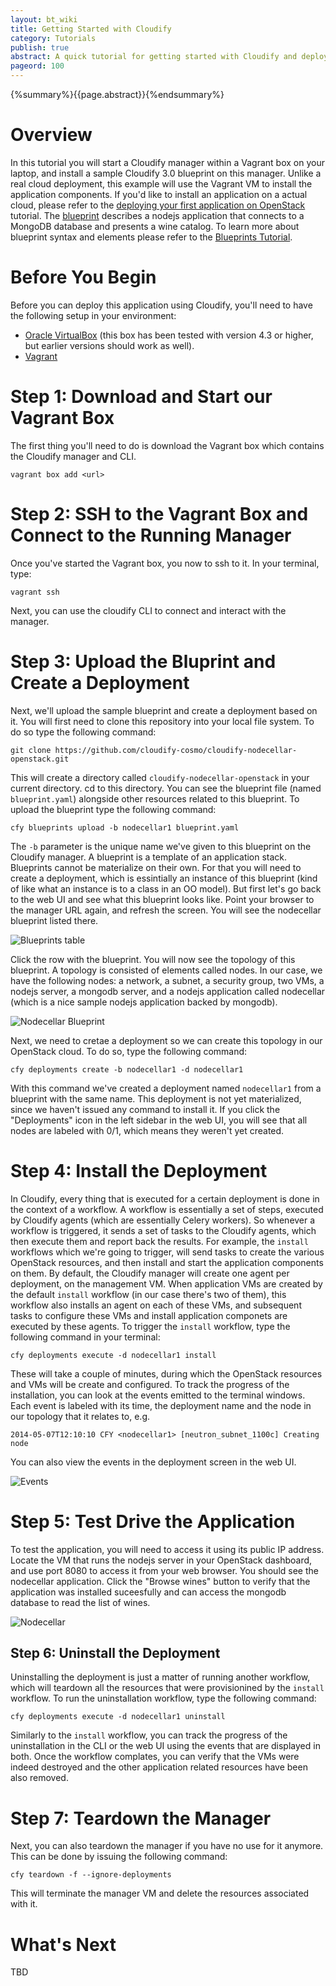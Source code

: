 ```yaml
---
layout: bt_wiki
title: Getting Started with Cloudify
category: Tutorials
publish: true
abstract: A quick tutorial for getting started with Cloudify and deploying your first blueprint
pageord: 100
--- 
```

{%summary%}{{page.abstract}}{%endsummary%}

# Overview

In this tutorial you will start a Cloudify manager within a Vagrant box on your laptop, and install a sample Cloudify 3.0 blueprint on this manager. Unlike a real cloud deployment, this example will use the Vagrant VM to install the application components. If you'd like to install an application on a actual cloud, please refer to the [deploying your first application on OpenStack](quickstart-openstack.html) tutorial. 
The [blueprint](https://github.com/cloudify-cosmo/cloudify-nodecellar-singlehost/blob/master/blueprint.yaml) describes a nodejs application that connects to a MongoDB database and presents a wine catalog. To learn more about blueprint syntax and elements please refer to the [Blueprints Tutorial](blueprint-guide.html). 

# Before You Begin 

Before you can deploy this application using Cloudify, you'll need to have the following setup in your environment: 
* [Oracle VirtualBox](https://www.virtualbox.org/) (this box has been tested with version 4.3 or higher, but earlier versions should work as well). 
* [Vagrant](http://www.vagrantup.com)

# Step 1: Download and Start our Vagrant Box 

The first thing you'll need to do is download the Vagrant box which contains the Cloudify manager and CLI.

```
vagrant box add <url>
```


# Step 2: SSH to the Vagrant Box and Connect to the Running Manager 

Once you've started the Vagrant box, you now to ssh to it. In your terminal, type: 

```
vagrant ssh
```

Next, you can use the cloudify CLI to connect and interact with the manager. 

# Step 3: Upload the Bluprint and Create a Deployment 

Next, we'll upload the sample blueprint and create a deployment based on it. You will first need to clone this repository into your local file system. To do so type the following command: 

```
git clone https://github.com/cloudify-cosmo/cloudify-nodecellar-openstack.git
```

This will create a directory called `cloudify-nodecellar-openstack` in your current directory. cd to this directory. You can see the blueprint file (named `blueprint.yaml`) alongside other resources related to this blueprint. 
To upload the blueprint type the following command: 

```
cfy blueprints upload -b nodecellar1 blueprint.yaml
```

The `-b` parameter is the unique name we've given to this blueprint on the Cloudify manager. A blueprint is a template of an application stack. Blueprints cannot be materialize on their own. For that you will need to create a deployment, which is essintially an instance of this blueprint (kind of like what an instance is to a class in an OO model). But first let's go back to the web UI and see what this blueprint looks like. Point your browser to the manager URL again, and refresh the screen. You will see the nodecellar blueprint listed there. 

![Blueprints table](https://raw.githubusercontent.com/cloudify-cosmo/cloudify-nodecellar-openstack/master/blueprints_table.png)

Click the row with the blueprint. You will now see the topology of this blueprint. A topology is consisted of elements called nodes. In our case, we have the following nodes: a network, a subnet, a security group, two VMs, a nodejs server, a mongodb server, and a nodejs application called nodecellar (which is a nice sample nodejs application backed by mongodb). 

![Nodecellar Blueprint](https://raw.githubusercontent.com/cloudify-cosmo/cloudify-nodecellar-openstack/master/blueprint.png)

Next, we need to cretae a deployment so we can create this topology in our OpenStack cloud. To do so, type the following command: 

```
cfy deployments create -b nodecellar1 -d nodecellar1
```

With this command we've created a deployment named `nodecellar1` from a blueprint with the same name. This deployment is not yet materialized, since we haven't issued any command to install it. If you click the "Deployments" icon in the left sidebar in the web UI, you will see that all nodes are labeled with 0/1, which means they weren't yet created. 

# Step 4: Install the Deployment 

In Cloudify, every thing that is executed for a certain deployment is done in the context of a workflow. A workflow is essentially a set of steps, executed by Cloudify agents (which are essentially Celery workers). So whenever a workflow is triggered, it sends a set of tasks to the Cloudify agents, which then execute them and report back the results. For example, the `install` workflows which we're going to trigger, will send tasks to create the various OpenStack resources, and then install and start the application components on them. By default, the Cloudify manager will create one agent per deployment, on the management VM. When application VMs are created by the default `install` workflow (in our case there's two of them), this workflow also installs an agent on each of these VMs, and subsequent tasks to configure these VMs and install application componets are executed by these agents. 
To trigger the `install` workflow, type the following command in your terminal: 

```
cfy deployments execute -d nodecellar1 install
```

These will take a couple of minutes, during which the OpenStack resources and VMs will be create and configured. To track the progress of the installation, you can look at the events emitted to the terminal windows. Each event is labeled with its time, the deployment name and the node in our topology that it relates to, e.g.

```
2014-05-07T12:10:10 CFY <nodecellar1> [neutron_subnet_1100c] Creating node
```

You can also view the events in the deployment screen in the web UI. 

![Events](https://raw.githubusercontent.com/cloudify-cosmo/cloudify-nodecellar-openstack/master/https://raw.githubusercontent.com/cloudify-cosmo/cloudify-nodecellar-openstack/master/events.png)

# Step 5: Test Drive the Application 

To test the application, you will need to access it using its public IP address. Locate the VM that runs the nodejs server in your OpenStack dashboard, and use port 8080 to access it from your web browser. You should see the nodecellar application. Click the "Browse wines" button to verify that the application was installed suceesfully and can access the mongodb database to read the list of wines. 

![Nodecellar](https://raw.githubusercontent.com/cloudify-cosmo/cloudify-nodecellar-openstack/master/nodecellar.png)

## Step 6: Uninstall the Deployment 

Uninstalling the deployment is just a matter of running another workflow, which will teardown all the resources that were provisionined by the `install` workflow. To run the uninstallation workflow, type the following command: 

```
cfy deployments execute -d nodecellar1 uninstall
```

Similarly to the `install` workflow, you can track the progress of the uninstallation in the CLI or the web UI using the events that are displayed in both. Once the workflow complates, you can verify that the VMs were indeed destroyed and the other application related resources have been also removed. 

# Step 7: Teardown the Manager 

Next, you can also teardown the manager if you have no use for it anymore. This can be done by issuing the following command:

```
cfy teardown -f --ignore-deployments
```

This will terminate the manager VM and delete the resources associated with it. 

# What's Next 

TBD
